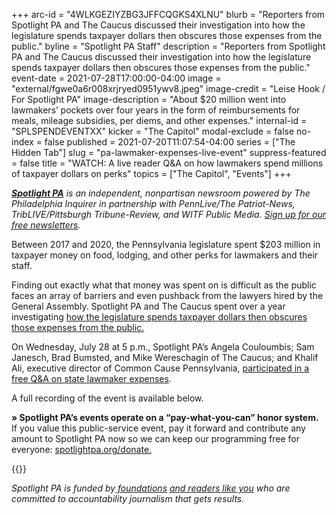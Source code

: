 +++
arc-id = "4WLKGEZIYZBG3JFFCQGKS4XLNU"
blurb = "Reporters from Spotlight PA and The Caucus discussed their investigation into how the legislature spends taxpayer dollars then obscures those expenses from the public."
byline = "Spotlight PA Staff"
description = "Reporters from Spotlight PA and The Caucus discussed their investigation into how the legislature spends taxpayer dollars then obscures those expenses from the public."
event-date = 2021-07-28T17:00:00-04:00
image = "external/fgwe0a6r008xrjryed0951ywv8.jpeg"
image-credit = "Leise Hook / For Spotlight PA"
image-description = "About $20 million went into lawmakers’ pockets over four years in the form of reimbursements for meals, mileage subsidies, per diems, and other expenses."
internal-id = "SPLSPENDEVENTXX"
kicker = "The Capitol"
modal-exclude = false
no-index = false
published = 2021-07-20T11:07:54-04:00
series = ["The Hidden Tab"]
slug = "pa-lawmaker-expenses-live-event"
suppress-featured = false
title = "WATCH: A live reader Q&A on how lawmakers spend millions of taxpayer dollars on perks"
topics = ["The Capitol", "Events"]
+++

<a href="https://www.spotlightpa.org/"><i><b>Spotlight PA</b></i></a><i> is an independent, nonpartisan newsroom powered by The Philadelphia Inquirer in partnership with PennLive/The Patriot-News, TribLIVE/Pittsburgh Tribune-Review, and WITF Public Media. </i><a href="https://www.spotlightpa.org/newsletters"><i>Sign up for our free newsletters</i></a><i>.</i>

Between 2017 and 2020, the Pennsylvania legislature spent $203 million in taxpayer money on food, lodging, and other perks for lawmakers and their staff.

Finding out exactly what that money was spent on is difficult as the public faces an array of barriers and even pushback from the lawyers hired by the General Assembly. Spotlight PA and The Caucus spent over a year investigating <a href="https://www.spotlightpa.org/news/2021/05/pa-legislature-expense-accounts-hidden-legislative-privilege/">how the legislature spends taxpayer dollars then obscures those expenses from the public. </a>

On Wednesday, July 28 at 5 p.m., Spotlight PA’s Angela Couloumbis; Sam Janesch, Brad Bumsted, and Mike Wereschagin of The Caucus; and Khalif Ali, executive director of Common Cause Pennsylvania, <a href="https://www.youtube.com/watch?v=o0FSR_NvGqo">participated in a free Q&amp;A on state lawmaker expenses</a>.

A full recording of the event is available below.

<b>» Spotlight PA’s events operate on a “pay-what-you-can” honor system.</b> If you value this public-service event, pay it forward and contribute any amount to Spotlight PA now so we can keep our programming free for everyone: <a href="/donate?campaign=701Dn000000YgpHIAS">spotlightpa.org/donate.</a>

{{<youtube o0FSR_NvGqo>}}

<i>Spotlight PA is funded by</i><a href="https://www.spotlightpa.org/support"><i> foundations</i></a><i> </i><a href="https://www.spotlightpa.org/support"><i>and readers like you</i></a><i> who are committed to accountability journalism that gets results.</i>
